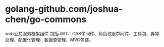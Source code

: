# golang-github.com/joshua-chen/go-commons
web公共服务框架组件
包括JWT、CAS中间件、角色权限中间件、工具包、异常处理、配置化管理、数据源管理、MVC包装。